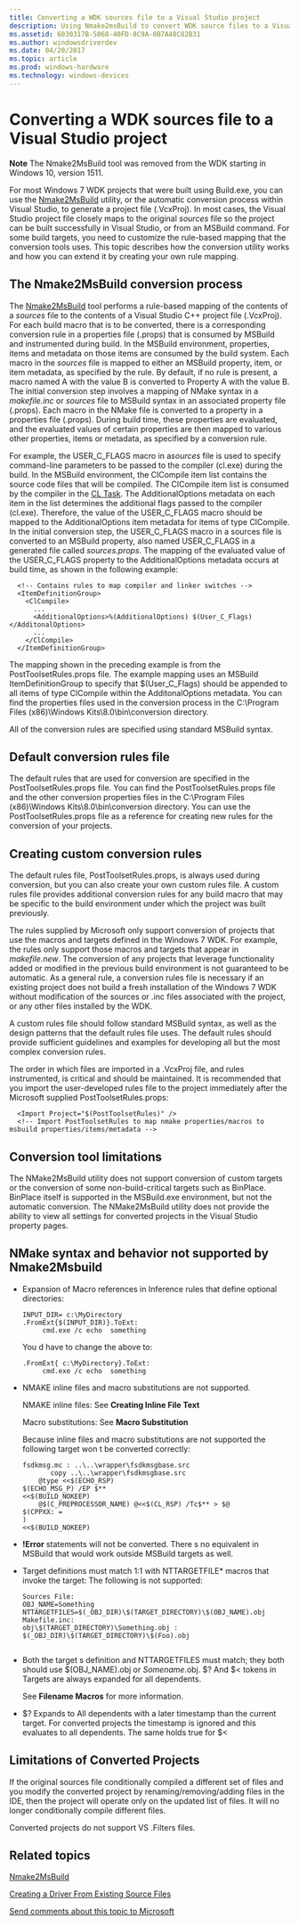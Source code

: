 ```yaml
---
title: Converting a WDK sources file to a Visual Studio project
description: Using Nmake2msBuild to convert WDK source files to a Visual Studio project.
ms.assetid: 6030317B-5068-40FD-8C9A-0B7A48C82B31
ms.author: windowsdriverdev
ms.date: 04/20/2017
ms.topic: article
ms.prod: windows-hardware
ms.technology: windows-devices
---
```


# Converting a WDK sources file to a Visual Studio project


**Note**  The Nmake2MsBuild tool was removed from the WDK starting in Windows 10, version 1511.

 

For most Windows 7 WDK projects that were built using Build.exe, you can use the [Nmake2MsBuild](nmake2msbuild.md) utility, or the automatic conversion process within Visual Studio, to generate a project file (.VcxProj). In most cases, the Visual Studio project file closely maps to the original *sources* file so the project can be built successfully in Visual Studio, or from an MSBuild command. For some build targets, you need to customize the rule-based mapping that the conversion tools uses. This topic describes how the conversion utility works and how you can extend it by creating your own rule mapping.

## <span id="The_Nmake2MsBuild_conversion_process"></span><span id="the_nmake2msbuild_conversion_process"></span><span id="THE_NMAKE2MSBUILD_CONVERSION_PROCESS"></span>The Nmake2MsBuild conversion process


The [Nmake2MsBuild](nmake2msbuild.md) tool performs a rule-based mapping of the contents of a *sources* file to the contents of a Visual Studio C++ project file (.VcxProj). For each build macro that is to be converted, there is a corresponding conversion rule in a properties file (.props) that is consumed by MSBuild and instrumented during build. In the MSBuild environment, properties, items and metadata on those items are consumed by the build system. Each macro in the *sources* file is mapped to either an MSBuild property, item, or item metadata, as specified by the rule. By default, if no rule is present, a macro named A with the value B is converted to Property A with the value B. The initial conversion step involves a mapping of NMake syntax in a *makefile.inc* or *sources* file to MSBuild syntax in an associated property file (.props). Each macro in the NMake file is converted to a property in a properties file (.props). During build time, these properties are evaluated, and the evaluated values of certain properties are then mapped to various other properties, items or metadata, as specified by a conversion rule.

For example, the USER\_C\_FLAGS macro in a*sources* file is used to specify command-line parameters to be passed to the compiler (cl.exe) during the build. In the MSBuild environment, the ClCompile item list contains the source code files that will be compiled. The ClCompile item list is consumed by the compiler in the [CL Task](http://msdn.microsoft.com/library/ee862477.aspx). The AdditionalOptions metadata on each item in the list determines the additional flags passed to the compiler (cl.exe). Therefore, the value of the USER\_C\_FLAGS macro should be mapped to the AdditionalOptions item metadata for items of type ClCompile. In the initial conversion step, the USER\_C\_FLAGS macro in a sources file is converted to an MSBuild property, also named USER\_C\_FLAGS in a generated file called *sources.props*. The mapping of the evaluated value of the USER\_C\_FLAGS property to the AdditionalOptions metadata occurs at build time, as shown in the following example:

```
  <!-- Contains rules to map compiler and linker switches -->
  <ItemDefinitionGroup>
    <ClCompile>
      ...
      <AdditionalOptions>%(AdditionalOptions) $(User_C_Flags)</AdditonalOptions>
      ...
    </ClCompile>
  </ItemDefinitionGroup>
```

The mapping shown in the preceding example is from the PostToolsetRules.props file. The example mapping uses an MSBuild ItemDefinitionGroup to specify that $(User\_C\_Flags) should be appended to all items of type ClCompile within the AdditonalOptions metadata. You can find the properties files used in the conversion process in the C:\\Program Files (x86)\\Windows Kits\\8.0\\bin\\conversion directory.

All of the conversion rules are specified using standard MSBuild syntax.

## <span id="Default_conversion_rules_file"></span><span id="default_conversion_rules_file"></span><span id="DEFAULT_CONVERSION_RULES_FILE"></span>Default conversion rules file


The default rules that are used for conversion are specified in the PostToolsetRules.props file. You can find the PostToolsetRules.props file and the other conversion properties files in the C:\\Program Files (x86)\\Windows Kits\\8.0\\bin\\conversion directory. You can use the PostToolsetRules.props file as a reference for creating new rules for the conversion of your projects.

## <span id="Creating_custom_conversion_rules"></span><span id="creating_custom_conversion_rules"></span><span id="CREATING_CUSTOM_CONVERSION_RULES"></span>Creating custom conversion rules


The default rules file, PostToolsetRules.props, is always used during conversion, but you can also create your own custom rules file. A custom rules file provides additional conversion rules for any build macro that may be specific to the build environment under which the project was built previously.

The rules supplied by Microsoft only support conversion of projects that use the macros and targets defined in the Windows 7 WDK. For example, the rules only support those macros and targets that appear in *makefile.new*. The conversion of any projects that leverage functionality added or modified in the previous build environment is not guaranteed to be automatic. As a general rule, a conversion rules file is necessary if an existing project does not build a fresh installation of the Windows 7 WDK without modification of the sources or .inc files associated with the project, or any other files installed by the WDK.

A custom rules file should follow standard MSBuild syntax, as well as the design patterns that the default rules file uses. The default rules should provide sufficient guidelines and examples for developing all but the most complex conversion rules.

The order in which files are imported in a .VcxProj file, and rules instrumented, is critical and should be maintained. It is recommended that you import the user-developed rules file to the project immediately after the Microsoft supplied PostToolsetRules.props:

```
  <Import Project="$(PostToolsetRules)" />
  <!-- Import PostToolsetRules to map nmake properties/macros to msbuild properties/items/metadata -->
```

## <span id="Conversion_tool_limitations"></span><span id="conversion_tool_limitations"></span><span id="CONVERSION_TOOL_LIMITATIONS"></span>Conversion tool limitations


The NMake2MsBuild utility does not support conversion of custom targets or the conversion of some non-build-critical targets such as BinPlace. BinPlace itself is supported in the MSBuild.exe environment, but not the automatic conversion. The NMake2MsBuild utility does not provide the ability to view all settings for converted projects in the Visual Studio property pages.

## <span id="NMake_syntax_and_behavior_not_supported_by_Nmake2Msbuild"></span><span id="nmake_syntax_and_behavior_not_supported_by_nmake2msbuild"></span><span id="NMAKE_SYNTAX_AND_BEHAVIOR_NOT_SUPPORTED_BY_NMAKE2MSBUILD"></span>NMake syntax and behavior not supported by Nmake2Msbuild


-   Expansion of Macro references in Inference rules that define optional directories:

    ```
    INPUT_DIR= c:\MyDirectory
    .FromExt{$(INPUT_DIR)}.ToExt:
         cmd.exe /c echo  something 
    ```

    You d have to change the above to:

    ```
    .FromExt{ c:\MyDirectory}.ToExt:
         cmd.exe /c echo  something 
    ```

-   NMAKE inline files and macro substitutions are not supported.

    NMAKE inline files: See **Creating Inline File Text**

    Macro substitutions: See **Macro Substitution**

    Because inline files and macro substitutions are not supported the following target won t be converted correctly:

    ```
    fsdkmsg.mc : ..\..\wrapper\fsdkmsgbase.src
           copy ..\..\wrapper\fsdkmsgbase.src
        @type <<$(ECHO_RSP)
    $(ECHO_MSG_P) /EP $**
    <<$(BUILD_NOKEEP)
        @$(C_PREPROCESSOR_NAME) @<<$(CL_RSP) /Tc$** > $@
    $(CPPXX: =
    )
    <<$(BUILD_NOKEEP)   
    ```

-   **!Error** statements will not be converted. There s no equivalent in MSBuild that would work outside MSBuild targets as well.
-   Target definitions must match 1:1 with NTTARGETFILE\* macros that invoke the target: The following is not supported:

    ```
    Sources File:
    OBJ_NAME=Something
    NTTARGETFILES=$(_OBJ_DIR)\$(TARGET_DIRECTORY)\$(OBJ_NAME).obj
    Makefile.inc:
    obj\$(TARGET_DIRECTORY)\Something.obj : $(_OBJ_DIR)\$(TARGET_DIRECTORY)\$(Foo).obj
      
    ```

-   Both the target s definition and NTTARGETFILES must match; they both should use $(OBJ\_NAME).obj or *Somename*.obj. $? And $&lt; tokens in Targets are always expanded for all dependents.

    See **Filename Macros** for more information.

-   $? Expands to  All dependents with a later timestamp than the current target.  For converted projects the timestamp is ignored and this evaluates to all dependents. The same holds true for $&lt;

## <span id="Limitations_of_Converted_Projects"></span><span id="limitations_of_converted_projects"></span><span id="LIMITATIONS_OF_CONVERTED_PROJECTS"></span>Limitations of Converted Projects


If the original sources file conditionally compiled a different set of files and you modify the converted project by renaming/removing/adding files in the IDE, then the project will operate only on the updated list of files. It will no longer conditionally compile different files.

Converted projects do not support VS .Filters files.

## <span id="related_topics"></span>Related topics


[Nmake2MsBuild](nmake2msbuild.md)

[Creating a Driver From Existing Source Files](https://msdn.microsoft.com/windows-drivers/develop/creating_a_driver_from_existing_source_files)

 

 

[Send comments about this topic to Microsoft](mailto:wsddocfb@microsoft.com?subject=Documentation%20feedback%20[devtest\devtest]:%20Converting%20a%20WDK%20sources%20file%20to%20a%20Visual%20Studio%20project%20%20RELEASE:%20%2811/17/2016%29&body=%0A%0APRIVACY%20STATEMENT%0A%0AWe%20use%20your%20feedback%20to%20improve%20the%20documentation.%20We%20don't%20use%20your%20email%20address%20for%20any%20other%20purpose,%20and%20we'll%20remove%20your%20email%20address%20from%20our%20system%20after%20the%20issue%20that%20you're%20reporting%20is%20fixed.%20While%20we're%20working%20to%20fix%20this%20issue,%20we%20might%20send%20you%20an%20email%20message%20to%20ask%20for%20more%20info.%20Later,%20we%20might%20also%20send%20you%20an%20email%20message%20to%20let%20you%20know%20that%20we've%20addressed%20your%20feedback.%0A%0AFor%20more%20info%20about%20Microsoft's%20privacy%20policy,%20see%20http://privacy.microsoft.com/default.aspx. "Send comments about this topic to Microsoft")






